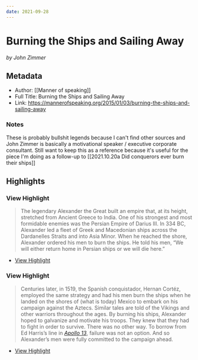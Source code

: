 ```yaml
---
date: 2021-09-28
---
```

# Burning the Ships and Sailing Away
<cite>by John Zimmer</cite>

## Metadata
- Author: [[Manner of speaking]]
- Full Title: Burning the Ships and Sailing Away
- Link: https://mannerofspeaking.org/2015/01/03/burning-the-ships-and-sailing-away

### Notes

These is probably bullshit legends because I can't find other sources and John Zimmer is basically a motivational speaker / executive corporate consultant. Still want to keep this as a reference because it's useful for the piece I'm doing as a follow-up to [[2021.10.20a Did conquerors ever burn their ships]]

## Highlights

###  View Highlight

> The legendary Alexander the Great built an empire that, at its height, stretched from Ancient Greece to India. One of his strongest and most formidable enemies was the Persian Empire of Darius III. In 334 BC, Alexander led a fleet of Greek and Macedonian ships across the Dardanelles Straits and into Asia Minor. When he reached the shore, Alexander ordered his men to burn the ships. He told his men, “We will either return home in Persian ships or we will die here.”

 * [View Highlight](https://read.readwise.io/read/01fgn4td6mjb78kjpye5z7p61f)

###  View Highlight

> Centuries later, in 1519, the Spanish conquistador, Hernan Cortéz, employed the same strategy and had his men burn the ships when he landed on the shores of (what is today) Mexico to embark on his campaign against the Aztecs. Similar tales are told of the Vikings and other warriors throughout the ages.
> By burning his ships, Alexander hoped to galvanize and motivate his troops. They knew that they had to fight in order to survive. There was no other way. To borrow from Ed Harris’s line in *[Apollo 13](https://mannerofspeaking.org/2012/09/24/when-things-go-wrong-ten-presentation-lessons-from-apollo-13/)*, failure was not an option. And so Alexander’s men were fully committed to the campaign ahead.

 * [View Highlight](https://read.readwise.io/read/01fgn4tk6fp948vhntsr51eztg)
